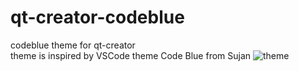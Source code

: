 # qt-creator-codeblue
codeblue theme for qt-creator </br>
theme is inspired by VSCode theme Code Blue from Sujan
<img src="https://i.ibb.co/fNhWfSN/theme.png" alt="theme" border="0">
